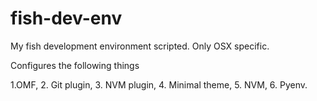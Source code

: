 # fish-dev-env

My fish development environment scripted.
Only OSX specific.

Configures the following things

1.OMF,
2. Git plugin,
3. NVM plugin,
4. Minimal theme,
5. NVM,
6. Pyenv.
